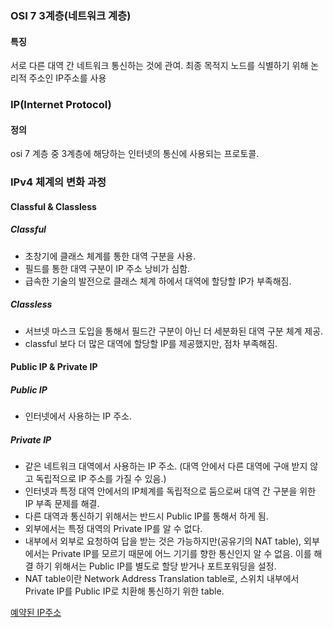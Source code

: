 ### OSI 7 3계층(네트워크 계층)

#### 특징
서로 다른 대역 간 네트워크 통신하는 것에 관여.
최종 목적지 노드를 식별하기 위해 논리적 주소인 IP주소를 사용

### IP(Internet Protocol)

#### 정의
osi 7 계층 중 3계층에 해당하는 인터넷의 통신에 사용되는 프로토콜.


### IPv4 체계의 변화 과정

#### Classful & Classless
##### Classful
- 초창기에 클래스 체계를 통한 대역 구분을 사용.
- 필드를 통한 대역 구분이 IP 주소 낭비가 심함. 
- 급속한 기술의 발전으로 클래스 체계 하에서 대역에 할당할 IP가 부족해짐.
##### Classless
- 서브넷 마스크 도입을 통해서 필드간 구분이 아닌 더 세분화된 대역 구분 체계 제공.
- classful 보다 더 많은 대역에 할당할 IP를 제공했지만, 점차 부족해짐.
#### Public IP & Private IP
##### Public IP
- 인터넷에서 사용하는 IP 주소.
##### Private IP
- 같은 네트워크 대역에서 사용하는 IP 주소. (대역 안에서 다른 대역에 구애 받지 않고 독립적으로 IP 주소를 가질 수 있음.)
- 인터넷과 특정 대역 안에서의 IP체계를 독립적으로 둠으로써 대역 간 구분을 위한 IP 부족 문제를 해결.
- 다른 대역과 통신하기 위해서는 반드시 Public IP를 통해서 하게 됨.
- 외부에서는 특정 대역의 Private IP를 알 수 없다.
- 내부에서 외부로 요청하여 답을 받는 것은 가능하지만(공유기의 NAT table), 외부에서는 Private IP를 모르기 때문에 어느 기기를 향한 통신인지 알 수 없음. 이를 해결 하기 위해서는 Public IP를 별도로 할당 받거나 포트포워딩을 설정.
- NAT table이란 Network Address Translation table로, 스위치 내부에서 Private IP를 Public IP로 치환해 통신하기 위한 table.

[예약된 IP주소](https://m.blog.naver.com/PostView.naver?isHttpsRedirect=true&blogId=p_rain&logNo=220878796660)
